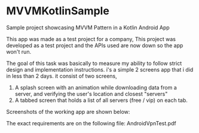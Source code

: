 # MVVMKotlinSample
Sample project showcasing MVVM Pattern in a Kotlin Android App


This app was made as a test project for a company, This project was developed as a test project and the APIs used are now down so the app won't run. 

The goal of this task was basically to measure my ability to follow strict design and implementation instructions. i's a simple 2 screens app that i did in less than 2 days. it consist of two screens,

1) A splash screen with an animation while downloading data from a server, and verifying the user's location and closest "servers"
2) A tabbed screen that holds a list of all servers (free / vip) on each tab.

Screenshots of the working app are shown below: 



The exact requirements are on the following file: AndroidVpnTest.pdf



